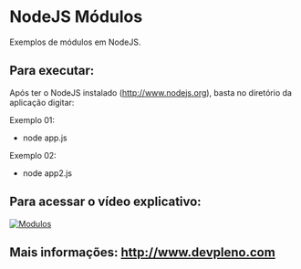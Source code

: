# NodeJS Módulos

Exemplos de módulos em NodeJS.

## Para executar:

Após ter o NodeJS instalado (http://www.nodejs.org), basta no diretório da aplicação digitar:

Exemplo 01:

- node app.js

Exemplo 02:

- node app2.js

## Para acessar o vídeo explicativo:

[![Modulos](https://img.youtube.com/vi/9yX4ifWa0YU/0.jpg)](https://www.youtube.com/watch?v=9yX4ifWa0YU)

## Mais informações: http://www.devpleno.com   
